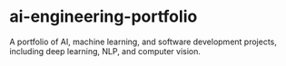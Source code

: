 # ai-engineering-portfolio
A portfolio of AI, machine learning, and software development projects, including deep learning, NLP, and computer vision.

